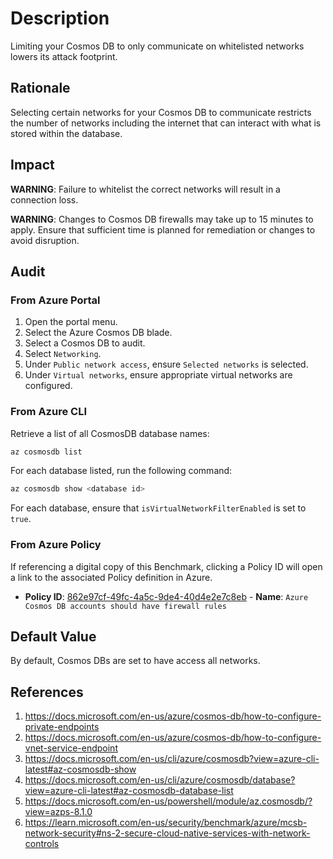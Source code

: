 # Description

Limiting your Cosmos DB to only communicate on whitelisted networks lowers its attack footprint.

## Rationale

Selecting certain networks for your Cosmos DB to communicate restricts the number of networks including the internet that can interact with what is stored within the database.

## Impact

**WARNING**: Failure to whitelist the correct networks will result in a connection loss.

**WARNING**: Changes to Cosmos DB firewalls may take up to 15 minutes to apply. Ensure that sufficient time is planned for remediation or changes to avoid disruption.

## Audit

### From Azure Portal

1. Open the portal menu.
2. Select the Azure Cosmos DB blade.
3. Select a Cosmos DB to audit.
4. Select `Networking`.
5. Under `Public network access`, ensure `Selected networks` is selected.
6. Under `Virtual networks`, ensure appropriate virtual networks are configured.

### From Azure CLI

Retrieve a list of all CosmosDB database names:

```sh
az cosmosdb list
```

For each database listed, run the following command:

```sh
az cosmosdb show <database id>
```

For each database, ensure that `isVirtualNetworkFilterEnabled` is set to `true`.

### From Azure Policy

If referencing a digital copy of this Benchmark, clicking a Policy ID will open a link to the associated Policy definition in Azure.

- **Policy ID**: [862e97cf-49fc-4a5c-9de4-40d4e2e7c8eb](https://portal.azure.com/#view/Microsoft_Azure_Policy/PolicyDetailBlade/definitionId/%2Fproviders%2FMicrosoft.Authorization%2FpolicyDefinitions%2F862e97cf-49fc-4a5c-9de4-40d4e2e7c8eb) - **Name**: `Azure Cosmos DB accounts should have firewall rules`

## Default Value

By default, Cosmos DBs are set to have access all networks.

## References

1. <https://docs.microsoft.com/en-us/azure/cosmos-db/how-to-configure-private-endpoints>
2. <https://docs.microsoft.com/en-us/azure/cosmos-db/how-to-configure-vnet-service-endpoint>
3. <https://docs.microsoft.com/en-us/cli/azure/cosmosdb?view=azure-cli-latest#az-cosmosdb-show>
4. <https://docs.microsoft.com/en-us/cli/azure/cosmosdb/database?view=azure-cli-latest#az-cosmosdb-database-list>
5. <https://docs.microsoft.com/en-us/powershell/module/az.cosmosdb/?view=azps-8.1.0>
6. <https://learn.microsoft.com/en-us/security/benchmark/azure/mcsb-network-security#ns-2-secure-cloud-native-services-with-network-controls>
